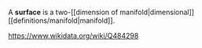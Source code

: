 A **surface** is a two-[[dimension of manifold|dimensional]] [[definitions/manifold|manifold]].

https://www.wikidata.org/wiki/Q484298